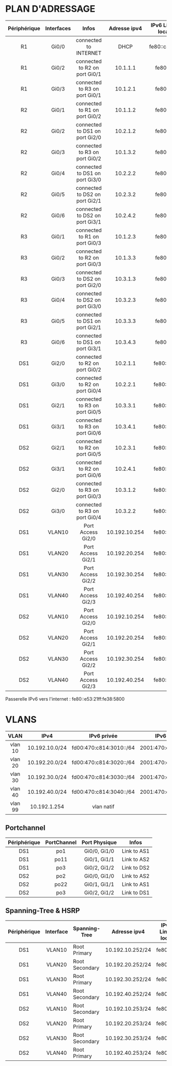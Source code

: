 # PLAN D'ADRESSAGE

| Périphérique  |Interfaces  |Infos  | Adresse ipv4  | IPv6 Link-local | IPv6 privée | IPv6 publique |
|:---:|:-----:|:-----:|:----:|:----:|:----:|:----:|
R1 | Gi0/0 | connected to INTERNET | DHCP | fe80::cafe:3 | - | - |
R1 | Gi0/2 | connected to R2 on port Gi0/1 | 10.1.1.1 | fe80::1 | - | - |
R1 | Gi0/3 | connected to R3 on port Gi0/1 | 10.1.2.1 | fe80::1 | - | - |  
R2 | Gi0/1 | connected to R1 on port Gi0/2 | 10.1.1.2 | fe80::2 | - | - | 
R2 | Gi0/2 | connected to DS1 on port Gi2/0 | 10.2.1.2 | fe80::2 | - | - | 
R2 | Gi0/3 | connected to R3 on port Gi0/2 | 10.1.3.2| fe80::2 | - | - | 
R2 | Gi0/4 | connected to DS1 on port Gi3/0 | 10.2.2.2 | fe80::2 | - | - | 
R2 | Gi0/5 | connected to DS2 on port Gi2/1 | 10.2.3.2 | fe80::2 | - | - | 
R2 | Gi0/6 | connected to DS2 on port Gi3/1 | 10.2.4.2 | fe80::2 | - | - | 
R3 | Gi0/1 | connected to R1 on port Gi0/3 | 10.1.2.3 | fe80::3 | - | - | 
R3 | Gi0/2 | connected to R2 on port Gi0/3 | 10.1.3.3 | fe80::3 | - | - | 
R3 | Gi0/3 | connected to DS2 on port Gi2/0 | 10.3.1.3 | fe80::3 | - | - | 
R3 | Gi0/4 | connected to DS2 on port Gi3/0 | 10.3.2.3 | fe80::3 | - | - | 
R3 | Gi0/5 | connected to DS1 on port Gi2/1 | 10.3.3.3 | fe80::3 | - | - | 
R3 | Gi0/6 | connected to DS1 on port Gi3/1 | 10.3.4.3 | fe80::3 | - | - | 
DS1 | Gi2/0 | connected to R2 on port Gi0/2 | 10.2.1.1 | fe80::d1 | - | - | 
DS1 | Gi3/0 | connected to R2 on port Gi0/4 | 10.2.2.1 | fe80::d1 | - | - | 
DS1 | Gi2/1 | connected to R3 on port Gi0/5 | 10.3.3.1 | fe80::d1 | - | - | 
DS1 | Gi3/1 | connected to R3 on port Gi0/6 | 10.3.4.1 | fe80::d1 | - | - | 
DS2 | Gi2/1 | connected to R2 on port Gi0/5 | 10.2.3.1 | fe80::d2 | - | - | 
DS2 | Gi3/1 | connected to R2 on port Gi0/6 | 10.2.4.1 | fe80::d2 | - | - | 
DS2 | Gi2/0 | connected to R3 on port Gi0/3 | 10.3.1.2 | fe80::d2 | - | - | 
DS2 | Gi3/0 | connected to R3 on port Gi0/4 | 10.3.2.2 | fe80::d2 | - | - | 
DS1 | VLAN10 | Port Access Gi2/0 | 10.192.10.254 | fe80::d0 | - |
DS1 | VLAN20 | Port Access Gi2/1 | 10.192.20.254 | fe80::d0 | - |
DS1 | VLAN30 | Port Access Gi2/2 | 10.192.30.254 | fe80::d0 | - |
DS1 | VLAN40 | Port Access Gi2/3 | 10.192.40.254 | fe80::d0 | - |
DS2 | VLAN10 | Port Access Gi2/0 | 10.192.10.254 | fe80::d0 | - |
DS2 | VLAN20 | Port Access Gi2/1 | 10.192.20.254 | fe80::d0 | - |
DS2 | VLAN30 | Port Access Gi2/2 | 10.192.30.254 | fe80::d0 | - |
DS2 | VLAN40 | Port Access Gi2/3 | 10.192.40.254 | fe80::d0 | - |
Passerelle IPv6 vers l'internet : fe80::e53:21ff:fe38:5800

# VLANS
VLAN | IPv4 | IPv6 privée | IPv6 publique |
|:---:|:-----:|:----:|:----:|
| vlan 10 | 10.192.10.0/24 | fd00:470:c814:3010::/64 | 2001:470:c814:3010::/64 |
| vlan 20 | 10.192.20.0/24 | fd00:470:c814:3020::/64 | 2001:470:c814:3020::/64 |
| vlan 30 | 10.192.30.0/24 | fd00:470:c814:3030::/64 | 2001:470:c814:3030::/64 |
| vlan 40 | 10.192.40.0/24 | fd00:470:c814:3040::/64 | 2001:470:c814:3040::/64 |
| vlan 99 |  10.192.1.254 | vlan natif

## Portchannel
| Périphérique  | PortChannel | Port Physique |  Infos
|:---:|:-----:|:----:|:----:|
DS1 | po1 | Gi0/0, Gi1/0 | Link to AS1 |
DS1 | po11 | Gi0/1, Gi1/1 | Link to AS2 |
DS1 | po3 | Gi0/2, Gi1/2 | Link to DS2 | 
DS2 | po2 | Gi0/0, Gi1/0 | Link to AS2 |
DS2 | po22 | Gi0/1, Gi1/1 | Link to AS1 |
DS2 | po3 | Gi0/2, Gi1/2  | Link to DS1 |

## Spanning-Tree & HSRP
| Périphérique  | Interface | Spanning-Tree |  Adresse ipv4 | IPv6 Link-local | IPv6 privée | IPv6 publique |Group |	Priorité |
|:---:|:-----:|----|:----:|:----:|:----:|:----:|:----:|:----:|
DS1 | VLAN10 | Root Primary | 10.192.10.252/24 | fe80::d1 | fd00:470:c814:3010::252 | 2001:470:c814:3010::252 | 10/16 |	150, prempt
DS1 | VLAN20 | Root Secondary | 10.192.20.252/24 | fe80::d1 | fd00:470:c814:3020::252 | 2001:470:c814:3020::252 |20/26 |	default
DS1 | VLAN30 | Root Primary | 10.192.30.252/24 | fe80::d1 | fd00:470:c814:3030::252 | 2001:470:c814:3030::252 | 30/36 |	150, prempt
DS1 | VLAN40 | Root Secondary | 10.192.40.252/24 | fe80::d1 | fd00:470:c814:3040::252 | 2001:470:c814:3040::252 |40/46 |	default
DS2 | VLAN10 | Root Secondary | 10.192.10.253/24 | fe80::d2 | fd00:470:c814:3010::253 | 2001:470:c814:3010::253 | 10/16 |	default
DS2 | VLAN20 | Root Primary | 10.192.20.253/24 | fe80::d2 | fd00:470:c814:3020::253 | 2001:470:c814:3020::253 | 20/26 |	150, prempt
DS2 | VLAN30 | Root Secondary | 10.192.30.253/24 | fe80::d2 | fd00:470:c814:3030:30::253 | 2001:470:c814:3030::253 | 30/36 |	default
DS2 | VLAN40 | Root Primary | 10.192.40.253/24 | fe80::d2 | fd00:470:c814:3040::253 | 2001:470:c814:3040::253 | 40/46 |	150, prempt

